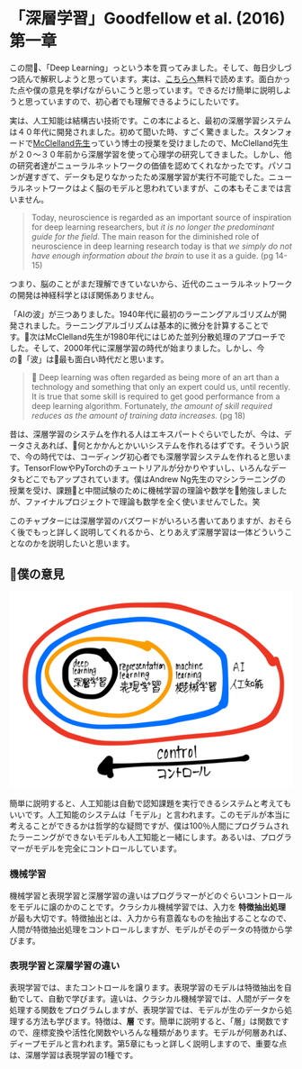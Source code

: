 # 「深層学習」Goodfellow et al. (2016) 第一章

この間、「Deep Learning」っという本を買ってみました。そして、毎日少しづつ読んで解釈しようと思っています。実は、[こちらへ](http://www.deeplearningbook.org/)無料で読めます。面白かった点や僕の意見を挙げながらいこうと思っています。できるだけ簡単に説明しようと思っていますので、初心者でも理解できるようにしたいです。

実は、人工知能は結構古い技術です。この本によると、最初の深層学習システムは４０年代に開発されました。初めて聞いた時、すごく驚きました。スタンフォードで[McClelland先生](https://en.wikipedia.org/wiki/James_McClelland_(psychologist))っていう博士の授業を受けましたので、McClelland先生が２０〜３０年前から深層学習を使って心理学の研究してきました。しかし、他の研究者達がニューラルネットワークの価値を認めてくれなかったです。パソコンが遅すぎて、データも足りなかったため深層学習が実行不可能でした。ニューラルネットワークはよく脳のモデルと思われていますが、この本もそこまでは言いません。

> Today, neuroscience is regarded as an important source of inspiration for deep learning researchers, but *it is no longer the predominant guide for the field*. The main reason for the diminished role of neuroscience in deep learning research today is that *we simply do not have enough information about the brain* to use it as a guide. (pg 14-15)

つまり、脳のことがまだ理解できていないから、近代のニューラルネットワークの開発は神経科学とほぼ関係ありません。

「AIの波」が三つありました。1940年代に最初のラーニングアルゴリズムが開発されました。ラーニングアルゴリズムは基本的に微分を計算することです。次はMcClelland先生が1980年代にはじめた並列分散処理のアプローチでした。そして、2000年代に深層学習の時代が始まりました。しかし、今の「波」は最も面白い時代だと思います。

> Deep learning was often regarded as being more of an art than a technology and something that only an expert could us, until recently. It is true that some skill is required to get good performance from a deep learning algorithm. Fortunately, *the amount of skill required reduces as the amount of training data increases.* (pg 18)

昔は、深層学習のシステムを作れる人はエキスパートぐらいでしたが、今は、データさえあれば、何とかかんとかいいシステムを作れるはずです。そういう訳で、今の時代では、コーディング初心者でも深層学習システムを作れると思います。TensorFlowやPyTorchのチュートリアルが分かりやすいし、いろんなデータもどこでもアップされています。僕はAndrew Ng先生のマシンラーニングの授業を受け、課題と中間試験のために機械学習の理論や数学を勉強しましたが、ファイナルプロジェクトで理論も数学を全く使いませんでした。笑

このチャプターには深層学習のバズワードがいろいろ書いてありますが、おそらく後でもっと詳しく説明してくれるから、とりあえず深層学習は一体どういうことなのかを説明したいと思います。

## 僕の意見

<img class="article-img" src="/assets/chapter1/venn.PNG"/>

簡単に説明すると、人工知能は自動で認知課題を実行できるシステムと考えてもいいです。人工知能のシステムは「モデル」と言われます。このモデルが本当に考えることができるかは哲学的な疑問ですが、僕は100％人間にプログラムされたラーニングができないモデルも人工知能と一緒にします。あるいは、プログラマーがモデルを完全にコントロールしています。

### 機械学習

機械学習と表現学習と深層学習の違いはプログラマーがどのぐらいコントロールをモデルに譲のかのことです。クラシカル機械学習では、入力を **特徴抽出処理** が最も大切です。特徴抽出とは、入力から有意義なものを抽出することなので、人間が特徴抽出処理をコントロールしますが、モデルがそのデータの特徴から学びます。

### 表現学習と深層学習の違い

表現学習では、またコントロールを譲ります。表現学習のモデルは特徴抽出を自動でして、自動で学びます。違いは、クラシカル機械学習では、人間がデータを処理する関数をプログラムしますが、表現学習では、モデルが生のデータから処理する方法も学びます。特徴は、**層** です。簡単に説明すると、「層」は関数ですので、座標変換や活性化関数やいろんな種類があります。モデルが何層あれば、ディープモデルと言われます。第5章にもっと詳しく説明しますので、重要な点は、深層学習は表現学習の1種です。
